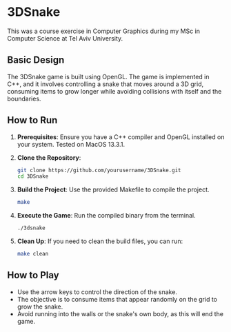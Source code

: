 # 3DSnake

This was a course exercise in Computer Graphics during my MSc in Computer Science at Tel Aviv University.

## Basic Design

The 3DSnake game is built using OpenGL. The game is implemented in C++, and it involves controlling a snake that moves around a 3D grid, consuming items to grow longer while avoiding collisions with itself and the boundaries.

## How to Run

1. **Prerequisites**: Ensure you have a C++ compiler and OpenGL installed on your system. Tested on MacOS 13.3.1.

2. **Clone the Repository**:
   ```bash
   git clone https://github.com/yourusername/3DSnake.git
   cd 3DSnake
   ```

3. **Build the Project**: Use the provided Makefile to compile the project.
   ```bash
   make
   ```

4. **Execute the Game**: Run the compiled binary from the terminal.
   ```bash
   ./3dsnake
   ```

5. **Clean Up**: If you need to clean the build files, you can run:
   ```bash
   make clean
   ```

## How to Play

- Use the arrow keys to control the direction of the snake.
- The objective is to consume items that appear randomly on the grid to grow the snake.
- Avoid running into the walls or the snake's own body, as this will end the game.
